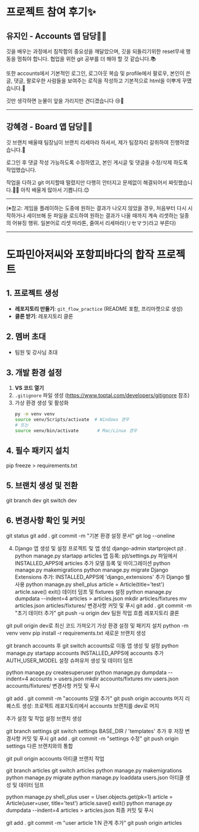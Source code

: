 # 프로젝트 참여 후기✨

## 유지인 - Accounts 앱 담당👩‍💻

깃을 배우는 과정에서 침착함의 중요성을 깨달았으며,
깃을 되돌리기위한 reset무새 행동을 멈춰야 합니다.
협업을 위한 git 공부를 더 해야 할 것 같습니다.📚

또한 accounts에서 기본적인 로그인, 로그아웃 복습 및
profile에서 팔로우, 본인이 쓴 글, 댓글, 팔로우한 사람들을 보여주는
로직을 작성하고 기본적으로 html을 이뿌게 꾸몄습니다.🎨

깃만 생각하면 눈물이 앞을 가리지만 견디겠습니다 😢💪

---

## 강혜경 - Board 앱 담당👩‍💻


깃 브랜치 배울때 팀장님이 브랜치 리세마라 하셔서, 제가 팀장자리 갈취하여 진행하였습니다.🎉

로그인 후 댓글 작성 가능하도록 수정하였고,
본인 게시글 및 댓글을 수정/삭제 하도록 작업했습니다.

작업을 다하고 git 머지할때 떨렸지만 다행히 안터지고 문제없이 해결되어서 짜릿했습니다.🙌✨
아직 배울게 많아서 기쁩니다.😊

---


(※참고: 게임을 플레이하는 도중에 원하는 결과가 나오지 않았을 경우, 처음부터 다시 시작하거나 세이브해 둔 파일을 로드하여 원하는 결과가 나올 때까지 계속 리셋하는 일종의 어뷰징 행위. 일본어로 리셋 마라톤, 줄여서 리세마라(リセマラ)라고 부른다)


---

# 도파민아저씨와 포항피바다의 합작 프로젝트

## 1. 프로젝트 생성
- **레포지토리 만들기**: `git_flow_practice` (README 포함, 프리마켓으로 생성)
- **클론 받기**: 레포지토리 클론

## 2. 멤버 초대
- 팀원 및 강사님 초대

## 3. 개발 환경 설정
1. **VS 코드 열기**
2. `.gitignore` 파일 생성 (https://www.toptal.com/developers/gitignore 참조)
3. 가상 환경 생성 및 활성화
   ```bash
   py -m venv venv
   source venv/Scripts/activate  # Windows 경우
   # 또는
   source venv/bin/activate       # Mac/Linux 경우

## 4. 필수 패키지 설치
pip freeze > requirements.txt

## 5. 브랜치 생성 및 전환
git branch dev
git switch dev

## 6. 변경사항 확인 및 커밋
git status
git add .
git commit -m "기본 환경 설정 문서"
git log --oneline

4. Django 앱 생성 및 설정
프로젝트 및 앱 생성
django-admin startproject pjt .
python manage.py startapp articles
앱 등록: pjt/settings.py 파일에서 INSTALLED_APPS에 articles 추가
모델 등록 및 마이그레이션
python manage.py makemigrations
python manage.py migrate
Django Extensions 추가: INSTALLED_APPS에 'django_extensions' 추가
Django 쉘 사용
python manage.py shell_plus
article = Article(title='test')
article.save()
exit()
데이터 덤프 및 fixtures 설정
python manage.py dumpdata --indent=4 articles > articles.json
mkdir articles/fixtures
mv articles.json articles/fixtures/
변경사항 커밋 및 푸시
git add .
git commit -m "초기 데이터 추가"
git push -u origin dev
팀원 작업 흐름
레포지토리 클론

git pull origin dev로 최신 코드 가져오기
가상 환경 설정 및 패키지 설치
python -m venv venv
pip install -r requirements.txt
새로운 브랜치 생성

git branch accounts 후 git switch accounts로 이동
앱 생성 및 설정
python manage.py startapp accounts
INSTALLED_APPS에 accounts 추가
AUTH_USER_MODEL 설정
슈퍼유저 생성 및 데이터 덤프

python manage.py createsuperuser
python manage.py dumpdata --indent=4 accounts > users.json
mkdir accounts/fixtures
mv users.json accounts/fixtures/
변경사항 커밋 및 푸시

git add .
git commit -m "accounts 모델 추가"
git push origin accounts
머지 리퀘스트 생성: 프로젝트 레포지토리에서 accounts 브랜치를 dev로 머지

추가 설정 및 작업
설정 브랜치 생성

git branch settings
git switch settings
BASE_DIR / 'templates' 추가 후 저장
변경사항 커밋 및 푸시
git add .
git commit -m "settings 수정"
git push origin settings
다른 브랜치와의 통합

git pull origin accounts
아티클 브랜치 작업

git branch articles
git switch articles
python manage.py makemigrations
python manage.py migrate
python manage.py loaddata users.json
아티클 생성 및 데이터 덤프

python manage.py shell_plus
user = User.objects.get(pk=1)
article = Article(user=user, title='test')
article.save()
exit()
python manage.py dumpdata --indent=4 articles > articles.json
최종 커밋 및 푸시

git add .
git commit -m "user article 1:N 관계 추가"
git push origin articles
